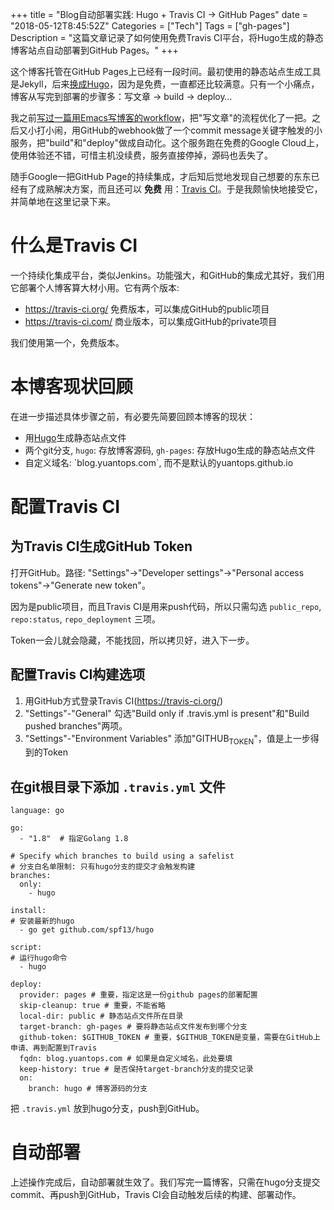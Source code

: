 +++
title = "Blog自动部署实践: Hugo + Travis CI -> GitHub Pages"
date = "2018-05-12T8:45:52Z"
Categories = ["Tech"]
Tags = ["gh-pages"]
Description = "这篇文章记录了如何使用免费Travis CI平台，将Hugo生成的静态博客站点自动部署到GitHub Pages。"
+++

这个博客托管在GitHub
Pages上已经有一段时间。最初使用的静态站点生成工具是Jekyll，后来[换成Hugo](http://blog.yuantops.com/tech/transfer-from-jekyll-to-hugo/)，因为是免费，一直都还比较满意。只有一个小痛点，博客从写完到部署的步骤多：写文章
-\> build -\>
deploy…

我之前[写过一篇用Emacs写博客的workflow](http://blog.yuantops.com/tech/emacs-orgmode-hugo-with-oxpandoc/)，把"写文章"的流程优化了一把。之后又小打小闹，用GitHub的webhook做了一个commit
message关键字触发的小服务，把"build"和"deploy"做成自动化。这个服务跑在免费的Google
Cloud上，使用体验还不错，可惜主机没续费，服务直接停掉，源码也丢失了。

随手Google一把GitHub Page的持续集成，才后知后觉地发现自己想要的东东已经有了成熟解决方案，而且还可以 **免费**
用：[Travis CI](https://travis-ci.org/)。于是我颇愉快地接受它，并简单地在这里记录下来。

# 什么是Travis CI

一个持续化集成平台，类似Jenkins。功能强大，和GitHub的集成尤其好，我们用它部署个人博客算大材小用。它有两个版本:

  - <https://travis-ci.org/> 免费版本，可以集成GitHub的public项目
  - <https://travis-ci.com/> 商业版本，可以集成GitHub的private项目

我们使用第一个，免费版本。

# 本博客现状回顾

在进一步描述具体步骤之前，有必要先简要回顾本博客的现状：

  - 用[Hugo](https://gohugo.io/)生成静态站点文件
  - 两个git分支, `hugo`: 存放博客源码, `gh-pages`: 存放Hugo生成的静态站点文件
  - 自定义域名: \`blog.yuantops.com\`, 而不是默认的yuantops.github.io

# 配置Travis CI

## 为Travis CI生成GitHub Token

打开GitHub。路径: "Settings"-\>"Developer settings"-\>"Personal access
tokens"-\>"Generate new token"。

因为是public项目，而且Travis CI是用来push代码，所以只需勾选 `public_repo`, `repo:status`,
`repo_deployment` 三项。

Token一会儿就会隐藏，不能找回，所以拷贝好，进入下一步。

## 配置Travis CI构建选项

1.  用GitHub方式登录Travis CI(<https://travis-ci.org/>)
2.  "Settings"-"General" 勾选"Build only if .travis.yml is present"和"Build
    pushed branches"两项。
3.  "Settings"-"Environment Variables"
    添加"GITHUB<sub>TOKEN</sub>"，值是上一步得到的Token

## 在git根目录下添加 `.travis.yml` 文件

    language: go
    
    go:
      - "1.8"  # 指定Golang 1.8
    
    # Specify which branches to build using a safelist
    # 分支白名单限制: 只有hugo分支的提交才会触发构建
    branches:
      only:
        - hugo 
    
    install:
    # 安装最新的hugo
      - go get github.com/spf13/hugo 
    
    script:
    # 运行hugo命令
      - hugo
    
    deploy:
      provider: pages # 重要，指定这是一份github pages的部署配置
      skip-cleanup: true # 重要，不能省略
      local-dir: public # 静态站点文件所在目录
      target-branch: gh-pages # 要将静态站点文件发布到哪个分支
      github-token: $GITHUB_TOKEN # 重要，$GITHUB_TOKEN是变量，需要在GitHub上申请、再到配置到Travis
      fqdn: blog.yuantops.com # 如果是自定义域名，此处要填
      keep-history: true # 是否保持target-branch分支的提交记录
      on:
        branch: hugo # 博客源码的分支

把 `.travis.yml` 放到hugo分支，push到GitHub。

# 自动部署

上述操作完成后，自动部署就生效了。我们写完一篇博客，只需在hugo分支提交commit、再push到GitHub，Travis
CI会自动触发后续的构建、部署动作。

